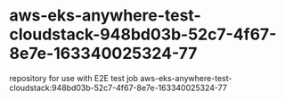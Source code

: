 # aws-eks-anywhere-test-cloudstack-948bd03b-52c7-4f67-8e7e-163340025324-77
repository for use with E2E test job aws-eks-anywhere-test-cloudstack:948bd03b-52c7-4f67-8e7e-163340025324-77
